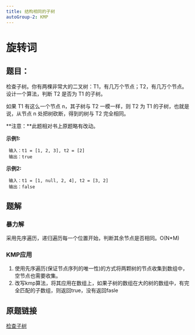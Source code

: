 ```yaml
---
title: 结构相同的子树
autoGroup-2: KMP
---
```


# 旋转词

## 题目：

检查子树。你有两棵非常大的二叉树：T1，有几万个节点；T2，有几万个节点。设计一个算法，判断 T2 是否为 T1 的子树。

如果 T1 有这么一个节点 n，其子树与 T2 一模一样，则 T2 为 T1 的子树，也就是说，从节点 n 处把树砍断，得到的树与 T2 完全相同。

**注意：**此题相对书上原题略有改动。

**示例1:**

```
 输入：t1 = [1, 2, 3], t2 = [2]
 输出：true
```

**示例2:**

```
 输入：t1 = [1, null, 2, 4], t2 = [3, 2]
 输出：false
```

## 题解

### 暴力解

采用先序遍历，递归遍历每一个位置开始，判断其余节点是否相同。O(N*M)

### KMP应用

1. 使用先序遍历(保证节点序列的唯一性)的方式将两颗树的节点收集到数组中，空节点也需要收集。
2. 改写kmp算法，将其应用在数组上，如果子树的数组在大的树的数组中，有完全匹配的子数组，则返回true，没有返回fasle

## 原题链接

[检查子树](https://leetcode.cn/problems/check-subtree-lcci/)